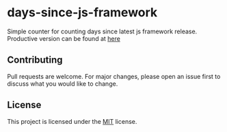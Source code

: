# days-since-js-framework

Simple counter for counting days since latest js framework release. Productive version can be found at [here](https://dayssincelastjsframework.com/)

## Contributing

Pull requests are welcome. For major changes, please open an issue first
to discuss what you would like to change.

## License

This project is licensed under the [MIT](./LICENSE) license.
